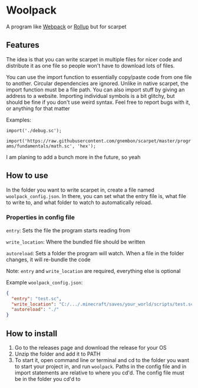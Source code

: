 # Woolpack
A program like [Webpack](https://webpack.js.org/) or [Rollup](https://rollupjs.org/guide/en/) but for scarpet

## Features
The idea is that you can write scarpet in multiple files for nicer code and distribute it as one file so people won't have to download lots of files.

You can use the import function to essentially copy/paste code from one file to another. Circular dependencies are ignored. Unlike in native scarpet, the import function must be a file path. You can also import stuff by giving an address to a website. Importing individual symbols is a bit glitchy, but should be fine if you don't use weird syntax. Feel free to report bugs with it, or anything for that matter

Examples:

`import('./debug.sc');`

`import('https://raw.githubusercontent.com/gnembon/scarpet/master/programs/fundamentals/math.sc', 'hex');`

I am planing to add a bunch more in the future, so yeah

## How to use
In the folder you want to write scarpet in, create a file named `woolpack_config.json`. In there, you can set what the entry file is, what file to write to, and what folder to watch to automatically reload.

### Properties in config file
`entry`: Sets the file the program starts reading from

`write_location`: Where the bundled file should be written

`autoreload`: Sets a folder the program will watch. When a file in the folder changes, it will re-bundle the code

Note: `entry` and `write_location` are required, everything else is optional

Example `woolpack_config.json`:
```json
{
  "entry": "test.sc",
  "write_location": "C:/.../.minecraft/saves/your_world/scripts/test.sc",
  "autoreload": "./"
}
```

## How to install
1. Go to the releases page and download the release for your OS
2. Unzip the folder and add it to PATH
3. To start it, open command line or terminal and cd to the folder you want to start your project in, and run `woolpack`. Paths in the config file and in import statements are relative to where you cd'd. The config file must be in the folder you cd'd to